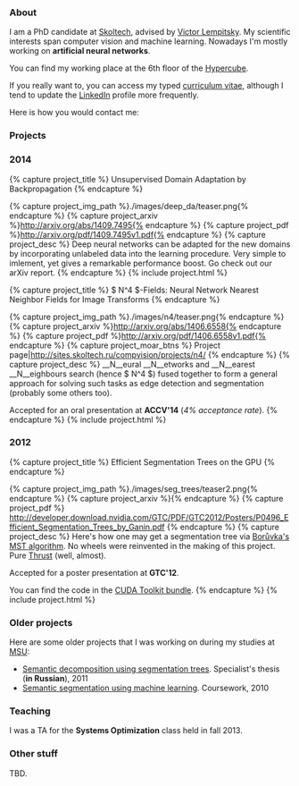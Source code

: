 <h3 class="page-header">About</h3>

I am a PhD candidate at [Skoltech](http://www.skoltech.ru), advised by 
[Victor Lempitsky](http://sites.skoltech.ru/compvision/victor-lempitsky/).
My scientific interests span computer vision and machine learning. Nowadays
I'm mostly working on __artificial neural networks__.

You can find my working place at the 6th floor of the 
[Hypercube](http://community.sk.ru/innograd/hypercube/).

If you really want to, you can access my typed [curriculum vitae](./media/cv2.pdf), 
although I tend to update the <a href="http://linkedin.com/in/yganin/">LinkedIn</a> 
<a href="http://linkedin.com/in/yganin/"><i class="fa fa-linkedin-square fa-lg"></i></a>
profile more frequently. 

Here is how you would contact me:
<a href="mailto:ganin@skoltech.ru"><i class="fa fa-at fa-lg"></i></a>

<h3 class="page-header">Projects</h3>

### 2014

{% capture project_title %}
Unsupervised Domain Adaptation by Backpropagation
{% endcapture %}

{% capture project_img_path %}./images/deep_da/teaser.png{% endcapture %}
{% capture project_arxiv %}http://arxiv.org/abs/1409.7495{% endcapture %}
{% capture project_pdf %}http://arxiv.org/pdf/1409.7495v1.pdf{% endcapture %}
{% capture project_desc %}
Deep neural networks can be adapted for the new domains by incorporating 
unlabeled data into the learning procedure. Very simple to imlement, yet 
gives a remarkable performance boost. Go check out our arXiv report.
{% endcapture %}
{% include project.html %}


{% capture project_title %}
$ N^4 $-Fields: Neural Network Nearest Neighbor Fields for Image Transforms
{% endcapture %}

{% capture project_img_path %}./images/n4/teaser.png{% endcapture %}
{% capture project_arxiv %}http://arxiv.org/abs/1406.6558{% endcapture %}
{% capture project_pdf %}http://arxiv.org/pdf/1406.6558v1.pdf{% endcapture %}
{% capture project_moar_btns %}
Project page|http://sites.skoltech.ru/compvision/projects/n4/
{% endcapture %}
{% capture project_desc %}
__N__eural __N__etworks and __N__earest __N__eighbours search (hence
$ N^4 $) fused together to form a general
approach for solving such tasks as edge detection and segmentation 
(probably some others too).

Accepted for an oral presentation at __ACCV'14__ (_4% acceptance rate_).
{% endcapture %}
{% include project.html %}

### 2012

{% capture project_title %}
Efficient Segmentation Trees on the GPU
{% endcapture %}

{% capture project_img_path %}./images/seg_trees/teaser2.png{% endcapture %}
{% capture project_arxiv %}{% endcapture %}
{% capture project_pdf %}
http://developer.download.nvidia.com/GTC/PDF/GTC2012/Posters/P0496_Efficient_Segmentation_Trees_by_Ganin.pdf
{% endcapture %}
{% capture project_desc %}
Here's how one may get a segmentation tree via 
[Borůvka's MST algorithm](http://en.wikipedia.org/wiki/Bor%C5%AFvka%27s_algorithm). 
No wheels were reinvented in the making of this project. 
Pure [Thrust](http://thrust.github.io/) (well, almost).

Accepted for a poster presentation at __GTC'12__.

You can find the code in the 
[CUDA Toolkit bundle](http://docs.nvidia.com/cuda/cuda-samples/index.html#cuda-segmentation-tree-thrust-library).
{% endcapture %}
{% include project.html %}

### Older projects

Here are some older projects that I was working on during my studies at
[MSU](http://www.msu.ru/en/):

* [Semantic decomposition using segmentation trees](./media/yganin_thesis_2011.pdf). 
  Specialist's thesis (__in Russian__), 2011
* [Semantic segmentation using machine learning](./media/yganin_cw_2010.pdf). 
  Coursework, 2010

<h3 class="page-header">Teaching</h3>

I was a TA for the __Systems Optimization__ class held in fall 2013.

<h3 class="page-header">Other stuff</h3>

TBD.
